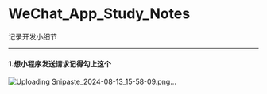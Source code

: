 # WeChat_App_Study_Notes
记录开发小细节

---
#### 1.想小程序发送请求记得勾上这个
![Uploading Snipaste_2024-08-13_15-58-09.png…]()
